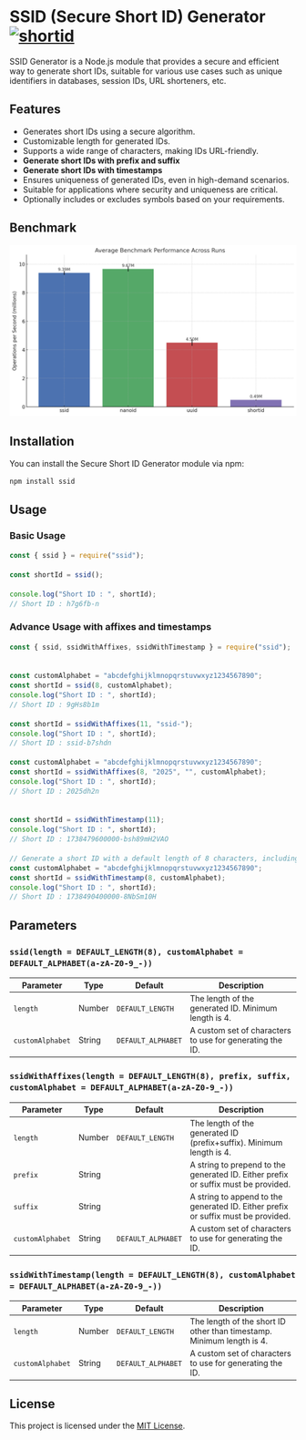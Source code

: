 # SSID (Secure Short ID) Generator [![shortid](https://img.shields.io/npm/dm/ssid.svg)](https://www.npmjs.org/package/ssid)

SSID Generator is a Node.js module that provides a secure and efficient way to generate short IDs, suitable for various use cases such as unique identifiers in databases, session IDs, URL shorteners, etc.

## Features

- Generates short IDs using a secure algorithm.
- Customizable length for generated IDs.
- Supports a wide range of characters, making IDs URL-friendly.
- **Generate short IDs with prefix and suffix**
- **Generate short IDs with timestamps**
- Ensures uniqueness of generated IDs, even in high-demand scenarios.
- Suitable for applications where security and uniqueness are critical.
- Optionally includes or excludes symbols based on your requirements.

## Benchmark

![Benchmark Graph](assets/benchmark.png)

## Installation

You can install the Secure Short ID Generator module via npm:

```bash
npm install ssid
```

## Usage

### Basic Usage

```javascript
const { ssid } = require("ssid");

const shortId = ssid();

console.log("Short ID : ", shortId);
// Short ID : h7g6fb-n
```

### Advance Usage with affixes and timestamps

```javascript
const { ssid, ssidWithAffixes, ssidWithTimestamp } = require("ssid");


const customAlphabet = "abcdefghijklmnopqrstuvwxyz1234567890";
const shortId = ssid(8, customAlphabet);
console.log("Short ID : ", shortId);
// Short ID : 9gHs8b1m 

const shortId = ssidWithAffixes(11, "ssid-");
console.log("Short ID : ", shortId);
// Short ID : ssid-b7shdn

const customAlphabet = "abcdefghijklmnopqrstuvwxyz1234567890";
const shortId = ssidWithAffixes(8, "2025", "", customAlphabet);
console.log("Short ID : ", shortId);
// Short ID : 2025dh2n


const shortId = ssidWithTimestamp(11);
console.log("Short ID : ", shortId);
// Short ID : 1738479600000-bsh89mH2VAO

// Generate a short ID with a default length of 8 characters, including a timestamp. The total length will be 14 characters for the timestamp plus 8 characters for the short ID, resulting in 22 characters in total.  
const customAlphabet = "abcdefghijklmnopqrstuvwxyz1234567890";
const shortId = ssidWithTimestamp(8, customAlphabet);
console.log("Short ID : ", shortId);
// Short ID : 1738490400000-8NbSm10H
```

## Parameters

### `ssid(length = DEFAULT_LENGTH(8), customAlphabet = DEFAULT_ALPHABET(a-zA-Z0-9_-))`

| Parameter        | Type   | Default              | Description                                              |
| ---------------- | ------ | -------------------- | -------------------------------------------------------- |
| `length`         | Number | `DEFAULT_LENGTH`     | The length of the generated ID. Minimum length is 4.     |
| `customAlphabet` | String | `DEFAULT_ALPHABET`   | A custom set of characters to use for generating the ID. |

### `ssidWithAffixes(length = DEFAULT_LENGTH(8), prefix, suffix, customAlphabet = DEFAULT_ALPHABET(a-zA-Z0-9_-))`

| Parameter        | Type   | Default              | Description                                                                        |
| ---------------- | ------ | -------------------- | ---------------------------------------------------------------------------------- |
| `length`         | Number | `DEFAULT_LENGTH`     | The length of the generated ID (prefix+suffix). Minimum length is 4.               |
| `prefix`         | String |                      | A string to prepend to the generated ID. Either prefix or suffix must be provided. |
| `suffix`         | String |                      | A string to append to the generated ID. Either prefix or suffix must be provided.  |
| `customAlphabet` | String | `DEFAULT_ALPHABET`   | A custom set of characters to use for generating the ID.                           |

### `ssidWithTimestamp(length = DEFAULT_LENGTH(8), customAlphabet = DEFAULT_ALPHABET(a-zA-Z0-9_-))`

| Parameter        | Type   | Default              | Description                                                                        |
| ---------------- | ------ | -------------------- | ---------------------------------------------------------------------------------- |
| `length`         | Number | `DEFAULT_LENGTH`     | The length of the short ID other than timestamp. Minimum length is 4.              |
| `customAlphabet` | String | `DEFAULT_ALPHABET`   | A custom set of characters to use for generating the ID.                           |

## License

This project is licensed under the [MIT License](LICENSE).
